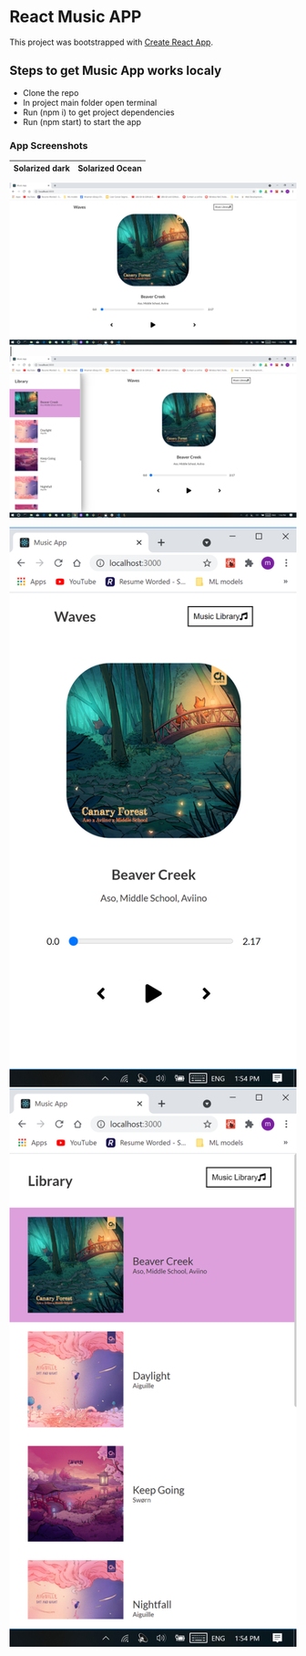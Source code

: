 # React Music APP

This project was bootstrapped with [Create React App](https://github.com/facebook/create-react-app).

## Steps to get Music App works localy

- Clone the repo
- In project main folder open terminal
- Run (npm i) to get project dependencies
- Run (npm start) to start the app

### App Screenshots

Solarized dark             |  Solarized Ocean
:-------------------------:|:-------------------------:

![alt text](https://github.com/Mo2menAG/React-Music-App/blob/main/public/Screenshot(1).png)  |  ![alt text](https://github.com/Mo2menAG/React-Music-App/blob/main/public/Screenshot(2).png)

![alt text](https://github.com/Mo2menAG/React-Music-App/blob/main/public/Screenshot(3).png)
![alt text](https://github.com/Mo2menAG/React-Music-App/blob/main/public/Screenshot(4).png)






